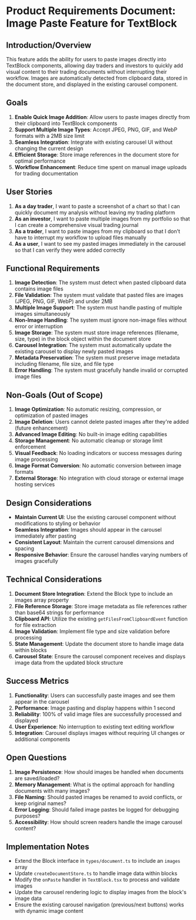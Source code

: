 # Product Requirements Document: Image Paste Feature for TextBlock

## Introduction/Overview

This feature adds the ability for users to paste images directly into TextBlock components, allowing day traders and investors to quickly add visual content to their trading documents without interrupting their workflow. Images are automatically detected from clipboard data, stored in the document store, and displayed in the existing carousel component.

## Goals

1. **Enable Quick Image Addition**: Allow users to paste images directly from their clipboard into TextBlock components
2. **Support Multiple Image Types**: Accept JPEG, PNG, GIF, and WebP formats with a 2MB size limit
3. **Seamless Integration**: Integrate with existing carousel UI without changing the current design
4. **Efficient Storage**: Store image references in the document store for optimal performance
5. **Workflow Enhancement**: Reduce time spent on manual image uploads for trading documentation

## User Stories

1. **As a day trader**, I want to paste a screenshot of a chart so that I can quickly document my analysis without leaving my trading platform
2. **As an investor**, I want to paste multiple images from my portfolio so that I can create a comprehensive visual trading journal
3. **As a trader**, I want to paste images from my clipboard so that I don't have to interrupt my workflow to upload files manually
4. **As a user**, I want to see my pasted images immediately in the carousel so that I can verify they were added correctly

## Functional Requirements

1. **Image Detection**: The system must detect when pasted clipboard data contains image files
2. **File Validation**: The system must validate that pasted files are images (JPEG, PNG, GIF, WebP) and under 2MB
3. **Multiple Image Support**: The system must handle pasting of multiple images simultaneously
4. **Non-Image Handling**: The system must ignore non-image files without error or interruption
5. **Image Storage**: The system must store image references (filename, size, type) in the block object within the document store
6. **Carousel Integration**: The system must automatically update the existing carousel to display newly pasted images
7. **Metadata Preservation**: The system must preserve image metadata including filename, file size, and file type
8. **Error Handling**: The system must gracefully handle invalid or corrupted image files

## Non-Goals (Out of Scope)

1. **Image Optimization**: No automatic resizing, compression, or optimization of pasted images
2. **Image Deletion**: Users cannot delete pasted images after they're added (future enhancement)
3. **Advanced Image Editing**: No built-in image editing capabilities
4. **Storage Management**: No automatic cleanup or storage limit enforcement
5. **Visual Feedback**: No loading indicators or success messages during image processing
6. **Image Format Conversion**: No automatic conversion between image formats
7. **External Storage**: No integration with cloud storage or external image hosting services

## Design Considerations

- **Maintain Current UI**: Use the existing carousel component without modifications to styling or behavior
- **Seamless Integration**: Images should appear in the carousel immediately after pasting
- **Consistent Layout**: Maintain the current carousel dimensions and spacing
- **Responsive Behavior**: Ensure the carousel handles varying numbers of images gracefully

## Technical Considerations

1. **Document Store Integration**: Extend the Block type to include an images array property
2. **File Reference Storage**: Store image metadata as file references rather than base64 strings for performance
3. **Clipboard API**: Utilize the existing `getFilesFromClipboardEvent` function for file extraction
4. **Image Validation**: Implement file type and size validation before processing
5. **State Management**: Update the document store to handle image data within blocks
6. **Carousel State**: Ensure the carousel component receives and displays image data from the updated block structure

## Success Metrics

1. **Functionality**: Users can successfully paste images and see them appear in the carousel
2. **Performance**: Image pasting and display happens within 1 second
3. **Reliability**: 100% of valid image files are successfully processed and displayed
4. **User Experience**: No interruption to existing text editing workflow
5. **Integration**: Carousel displays images without requiring UI changes or additional components

## Open Questions

1. **Image Persistence**: How should images be handled when documents are saved/loaded?
2. **Memory Management**: What is the optimal approach for handling documents with many images?
3. **File Naming**: Should pasted images be renamed to avoid conflicts, or keep original names?
4. **Error Logging**: Should failed image pastes be logged for debugging purposes?
5. **Accessibility**: How should screen readers handle the image carousel content?

## Implementation Notes

- Extend the Block interface in `types/document.ts` to include an `images` array
- Update `createDocumentStore.ts` to handle image data within blocks
- Modify the `onPaste` handler in `TextBlock.tsx` to process and validate images
- Update the carousel rendering logic to display images from the block's image data
- Ensure the existing carousel navigation (previous/next buttons) works with dynamic image content
